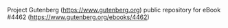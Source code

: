 Project Gutenberg (https://www.gutenberg.org) public repository for eBook #4462 (https://www.gutenberg.org/ebooks/4462)
